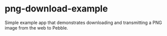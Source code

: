 # png-download-example
Simple example app that demonstrates downloading and transmitting a PNG image from the web to Pebble.
